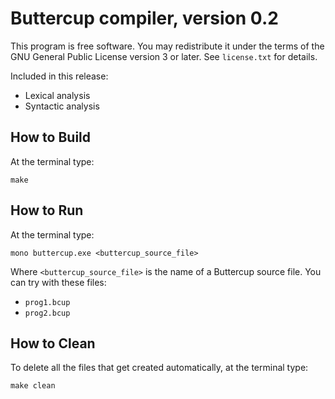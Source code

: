 # Buttercup compiler, version 0.2

This program is free software. You may redistribute it under the terms of the GNU General Public License version 3 or later. See `license.txt` for details.

Included in this release:

* Lexical analysis
* Syntactic analysis

## How to Build

At the terminal type:

    make

## How to Run

At the terminal type:

    mono buttercup.exe <buttercup_source_file>

Where `<buttercup_source_file>` is the name of a Buttercup source file. You can try with these files:

* `prog1.bcup`
* `prog2.bcup`

## How to Clean

To delete all the files that get created automatically, at the terminal type:

    make clean
